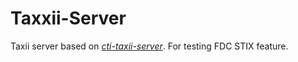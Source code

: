 # Taxxii-Server
Taxii server based on *[cti-taxii-server](https://github.com/oasis-open/cti-taxii-server)*. For testing FDC STIX feature.

